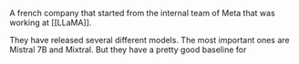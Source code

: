 A french company that started from the internal team of Meta that was working at [[LLaMA]].

They have released several different models. The most important ones are Mistral 7B and Mixtral. But they have a pretty good baseline for 